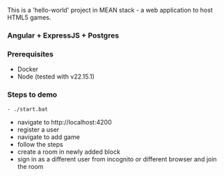 This is a 'hello-world' project in MEAN stack - a web application to host HTML5 games.

### Angular + ExpressJS + Postgres

### Prerequisites
* Docker 
* Node (tested with v22.15.1) 

### Steps to demo
    - ./start.bat

* navigate to http://localhost:4200
* register a user
* navigate to add game
* follow the steps
* create a room in newly added block
* sign in as a different user from incognito or different browser and join the room
